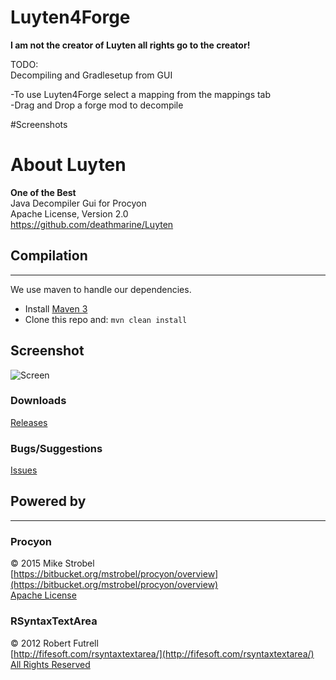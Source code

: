 Luyten4Forge 
======
**I am not the creator of Luyten all rights go to the creator!**   

TODO:   
Decompiling and Gradlesetup from GUI   

-To use Luyten4Forge select a mapping from the mappings tab   
-Drag and Drop a forge mod to decompile   

#Screenshots


About Luyten
======
**One of the Best**  
Java Decompiler Gui for Procyon  
Apache License, Version 2.0  
https://github.com/deathmarine/Luyten
## Compilation
*****

We use maven to handle our dependencies.

* Install [Maven 3](http://maven.apache.org/download.html)
* Clone this repo and: `mvn clean install`

## Screenshot
![Screen](http://img.ctrlv.in/img/14/09/27/54271ba60e64d.png)

### Downloads
[Releases](https://github.com/deathmarine/Luyten/releases/latest)  

### Bugs/Suggestions
[Issues](https://github.com/deathmarine/Luyten/issues)  


## Powered by 
*****

### Procyon
&copy; 2015 Mike Strobel  
[https://bitbucket.org/mstrobel/procyon/overview](https://bitbucket.org/mstrobel/procyon/overview)  
[Apache License](https://github.com/deathmarine/Luyten/blob/master/distfiles/Procyon.License.txt)  


### RSyntaxTextArea
&copy; 2012 Robert Futrell  
[http://fifesoft.com/rsyntaxtextarea/](http://fifesoft.com/rsyntaxtextarea/)  
[All Rights Reserved](https://github.com/deathmarine/Luyten/blob/master/distfiles/RSyntaxTextArea.License.txt)
